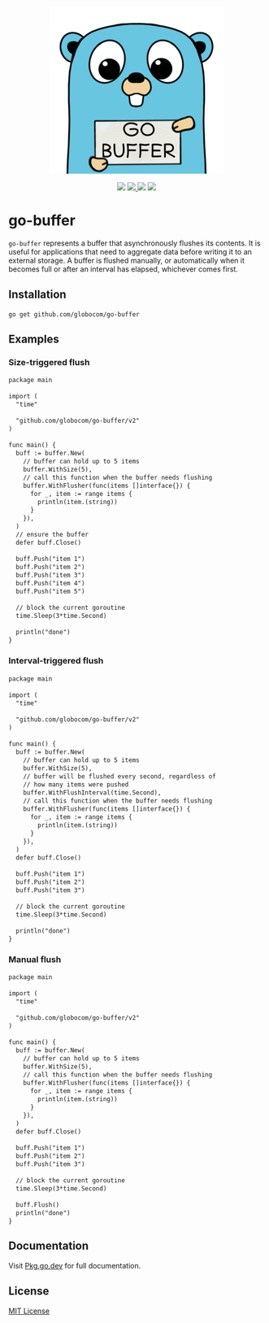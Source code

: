 <p align="center">
  <img src="gopher.png">
</p>
<p align="center">
  <img src="https://img.shields.io/github/workflow/status/globocom/go-buffer/Go?style=flat-square">
  <a href="https://github.com/globocom/go-buffer/blob/master/LICENSE">
    <img src="https://img.shields.io/github/license/globocom/go-buffer?color=blue&style=flat-square">
  </a>
  <img src="https://img.shields.io/github/go-mod/go-version/globocom/go-buffer?style=flat-square">
  <a href="https://pkg.go.dev/github.com/globocom/go-buffer">
    <img src="https://img.shields.io/badge/Go-reference-blue?style=flat-square">
  </a>
</p>

# go-buffer

`go-buffer` represents a buffer that asynchronously flushes its contents. It is useful for applications that need to aggregate data before writing it to an external storage. A buffer is flushed manually, or automatically when it becomes full or after an interval has elapsed, whichever comes first.

## Installation

    go get github.com/globocom/go-buffer

## Examples

### Size-triggered flush

```golang
package main

import (
  "time"

  "github.com/globocom/go-buffer/v2"
)

func main() {
  buff := buffer.New(
    // buffer can hold up to 5 items
    buffer.WithSize(5),
    // call this function when the buffer needs flushing
    buffer.WithFlusher(func(items []interface{}) {
      for _, item := range items {
        println(item.(string))
      }
    }),
  )
  // ensure the buffer
  defer buff.Close()

  buff.Push("item 1")
  buff.Push("item 2")
  buff.Push("item 3")
  buff.Push("item 4")
  buff.Push("item 5")

  // block the current goroutine
  time.Sleep(3*time.Second)

  println("done")
}
```

### Interval-triggered flush

```golang
package main

import (
  "time"

  "github.com/globocom/go-buffer/v2"
)

func main() {
  buff := buffer.New(
    // buffer can hold up to 5 items
    buffer.WithSize(5),
    // buffer will be flushed every second, regardless of
    // how many items were pushed
    buffer.WithFlushInterval(time.Second),
    // call this function when the buffer needs flushing
    buffer.WithFlusher(func(items []interface{}) {
      for _, item := range items {
        println(item.(string))
      }
    }),
  )
  defer buff.Close()

  buff.Push("item 1")
  buff.Push("item 2")
  buff.Push("item 3")

  // block the current goroutine
  time.Sleep(3*time.Second)

  println("done")
}
```

### Manual flush

```golang
package main

import (
  "time"

  "github.com/globocom/go-buffer/v2"
)

func main() {
  buff := buffer.New(
    // buffer can hold up to 5 items
    buffer.WithSize(5),
    // call this function when the buffer needs flushing
    buffer.WithFlusher(func(items []interface{}) {
      for _, item := range items {
        println(item.(string))
      }
    }),
  )
  defer buff.Close()

  buff.Push("item 1")
  buff.Push("item 2")
  buff.Push("item 3")

  // block the current goroutine
  time.Sleep(3*time.Second)

  buff.Flush()
  println("done")
}
```

## Documentation

Visit [Pkg.go.dev](https://pkg.go.dev/github.com/globocom/go-buffer) for full documentation.

## License

[MIT License](https://github.com/globocom/go-buffer/blob/master/LICENSE)
